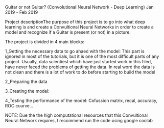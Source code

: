 Guitar or not Guitar? (Convolutional Neural Network - Deep Learning)
Jan 2019 – Feb 2019

Project descriptionThe purpose of this project is to go into what deep learning is and create a Convultional Neural Networks in order to create a model and recognize if a Guitar is present (or not) in a picture.

The project is divided in 4 main blocks:

1_Getting the necessary data to go ahaed with the model: This part is ignored in most of the tutorials, but it is one of the most difficult parts of any project. Usually, data scientiest which have just started work in this filed, have never faced the problems of getting the data. In real word the data is not clean and there is a lot of work to do before starting to build the model

2_Preparing the data

3_Creating the model:

4_Testing the performance of the model: Cofussion matrix, recal, accuracy, ROC cuurve...

NOTE: Due the the high computational resources that this Convultional Neural Network requires, I recommend run the code using google coolab
